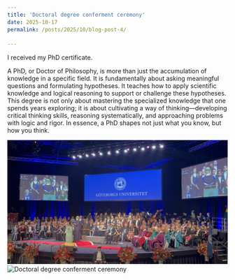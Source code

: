 ```yaml
---
title: 'Doctoral degree conferment ceremony'
date: 2025-10-17
permalink: /posts/2025/10/blog-post-4/

---
```

I received my PhD certificate. 

A PhD, or Doctor of Philosophy, is more than just the accumulation of knowledge in a specific field. It is fundamentally about asking meaningful questions and formulating hypotheses. It teaches how to apply scientific knowledge and logical reasoning to support or challenge these hypotheses. This degree is not only about mastering the specialized knowledge that one spends years exploring; it is about cultivating a way of thinking—developing critical thinking skills, reasoning systematically, and approaching problems with logic and rigor. In essence, a PhD shapes not just what you know, but how you think.

![Doctoral degree conferment ceremony](/images/blogging/IMG_8062.jpg)
![Doctoral degree conferment ceremony](/images/blogging/IMG_8053.HEIC)

